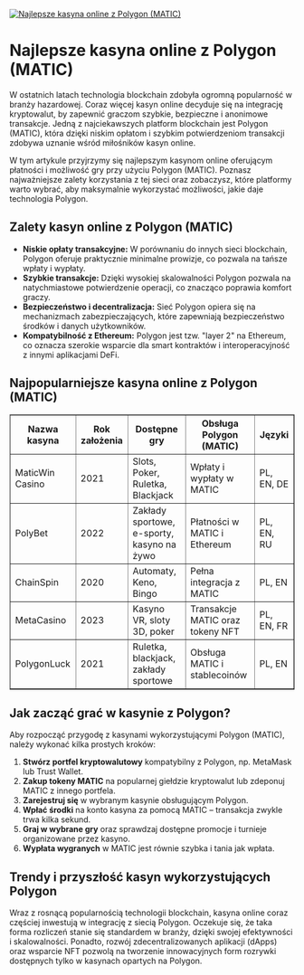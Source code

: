 [![Najlepsze kasyna online z Polygon (MATIC)](https://123-caf.pages.dev/gitsignup.png)](https://vrmoo.ru/Bt82HjjY)

<h1>Najlepsze kasyna online z Polygon (MATIC)</h1> <p>W ostatnich latach technologia blockchain zdobyła ogromną popularność w branży hazardowej. Coraz więcej kasyn online decyduje się na integrację kryptowalut, by zapewnić graczom szybkie, bezpieczne i anonimowe transakcje. Jedną z najciekawszych platform blockchain jest Polygon (MATIC), która dzięki niskim opłatom i szybkim potwierdzeniom transakcji zdobywa uznanie wśród miłośników kasyn online.</p> <p>W tym artykule przyjrzymy się najlepszym kasynom online oferującym płatności i możliwość gry przy użyciu Polygon (MATIC). Poznasz najważniejsze zalety korzystania z tej sieci oraz zobaczysz, które platformy warto wybrać, aby maksymalnie wykorzystać możliwości, jakie daje technologia Polygon.</p>  <h2>Zalety kasyn online z Polygon (MATIC)</h2> <ul>   <li><strong>Niskie opłaty transakcyjne:</strong> W porównaniu do innych sieci blockchain, Polygon oferuje praktycznie minimalne prowizje, co pozwala na tańsze wpłaty i wypłaty.</li>   <li><strong>Szybkie transakcje:</strong> Dzięki wysokiej skalowalności Polygon pozwala na natychmiastowe potwierdzenie operacji, co znacząco poprawia komfort graczy.</li>   <li><strong>Bezpieczeństwo i decentralizacja:</strong> Sieć Polygon opiera się na mechanizmach zabezpieczających, które zapewniają bezpieczeństwo środków i danych użytkowników.</li>   <li><strong>Kompatybilność z Ethereum:</strong> Polygon jest tzw. "layer 2" na Ethereum, co oznacza szerokie wsparcie dla smart kontraktów i interoperacyjność z innymi aplikacjami DeFi.</li> </ul>  <h2>Najpopularniejsze kasyna online z Polygon (MATIC)</h2> <table border="1" cellpadding="8" cellspacing="0" style="border-collapse: collapse; width: 100%;">   <thead>     <tr>       <th>Nazwa kasyna</th>       <th>Rok założenia</th>       <th>Dostępne gry</th>       <th>Obsługa Polygon (MATIC)</th>       <th>Języki</th>     </tr>   </thead>   <tbody>     <tr>       <td>MaticWin Casino</td>       <td>2021</td>       <td>Slots, Poker, Ruletka, Blackjack</td>       <td>Wpłaty i wypłaty w MATIC</td>       <td>PL, EN, DE</td>     </tr>     <tr>       <td>PolyBet</td>       <td>2022</td>       <td>Zakłady sportowe, e-sporty, kasyno na żywo</td>       <td>Płatności w MATIC i Ethereum</td>       <td>PL, EN, RU</td>     </tr>     <tr>       <td>ChainSpin</td>       <td>2020</td>       <td>Automaty, Keno, Bingo</td>       <td>Pełna integracja z MATIC</td>       <td>PL, EN</td>     </tr>     <tr>       <td>MetaCasino</td>       <td>2023</td>       <td>Kasyno VR, sloty 3D, poker</td>       <td>Transakcje MATIC oraz tokeny NFT</td>       <td>PL, EN, FR</td>     </tr>     <tr>       <td>PolygonLuck</td>       <td>2021</td>       <td>Ruletka, blackjack, zakłady sportowe</td>       <td>Obsługa MATIC i stablecoinów</td>       <td>PL, EN</td>     </tr>   </tbody> </table>  <h2>Jak zacząć grać w kasynie z Polygon?</h2> <p>Aby rozpocząć przygodę z kasynami wykorzystującymi Polygon (MATIC), należy wykonać kilka prostych kroków:</p> <ol>   <li><strong>Stwórz portfel kryptowalutowy</strong> kompatybilny z Polygon, np. MetaMask lub Trust Wallet.</li>   <li><strong>Zakup tokeny MATIC</strong> na popularnej giełdzie kryptowalut lub zdeponuj MATIC z innego portfela.</li>   <li><strong>Zarejestruj się</strong> w wybranym kasynie obsługującym Polygon.</li>   <li><strong>Wpłać środki</strong> na konto kasyna za pomocą MATIC – transakcja zwykle trwa kilka sekund.</li>   <li><strong>Graj w wybrane gry</strong> oraz sprawdzaj dostępne promocje i turnieje organizowane przez kasyno.</li>   <li><strong>Wypłata wygranych</strong> w MATIC jest równie szybka i tania jak wpłata.</li> </ol>  <h2>Trendy i przyszłość kasyn wykorzystujących Polygon</h2> <p>Wraz z rosnącą popularnością technologii blockchain, kasyna online coraz częściej inwestują w integrację z siecią Polygon. Oczekuje się, że taka forma rozliczeń stanie się standardem w branży, dzięki swojej efektywności i skalowalności. Ponadto, rozwój zdecentralizowanych aplikacji (dApps) oraz wsparcie NFT pozwolą na tworzenie innowacyjnych form rozrywki dostępnych tylko w kasynach opartych na Polygon.</p>